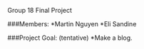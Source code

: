 Group 18 Final Project

###Members:
	*Martin Nguyen
	*Eli Sandine
	
###Project Goal: (tentative)
	*Make a blog.